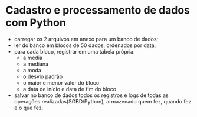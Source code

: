# Cadastro e processamento de dados com Python

   - carregar os 2 arquivos em anexo para um banco de dados;
   - ler do banco em blocos de 50 dados, ordenados por data;
   - para cada bloco, registrar em uma tabela própria: 
        - a média 
        - a mediana 
        - a moda 
        - o desvio padrão
        - o maior e menor valor do bloco
        - a data de início e data de fim do bloco
   - salvar no banco de dados todos os registros e logs de todas as operações realizadas(SGBD/Python), armazenado quem fez, quando fez e o que fez.